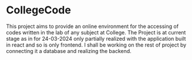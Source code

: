 # CollegeCode
This project aims to provide an online environment for the accessing of codes written in the lab of any subject at College. 
The Project is at current stage as in for 24-03-2024 only partially realized with the application built in react and so is only frontend.
I shall be working on the rest of project by connecting it a database and realizing the backend.
